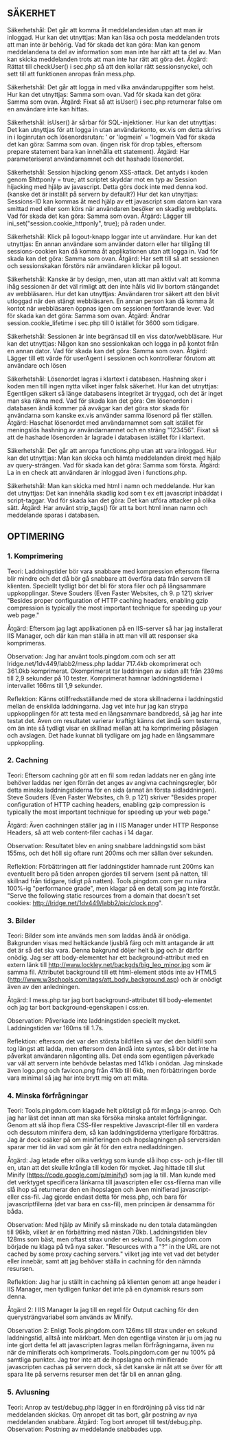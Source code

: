 SÄKERHET
--------

Säkerhetshål: Det går att komma åt meddelandesidan utan att man är inloggad.
Hur kan det utnyttjas: Man kan läsa och posta meddelanden trots att man inte är behörig.
Vad för skada det kan göra: Man kan genom meddelandena ta del av information som man inte har rätt att ta del av. Man kan
skicka meddelanden trots att man inte har rätt att göra det.
Åtgärd: Rättat till checkUser() i sec.php så att den kollar rätt sessionsnyckel, och sett till att funktionen anropas från
mess.php.

Säkerhetshål: Det går att logga in med vilka användaruppgifter som helst.
Hur kan det utnyttjas: Samma som ovan.
Vad för skada kan det göra: Samma som ovan.
Åtgärd: Fixat så att isUser() i sec.php returnerar false om en användare inte kan hittas.

Säkerhetshål: isUser() är sårbar för SQL-injektioner.
Hur kan det utnyttjas: Det kan utnyttjas för att logga in utan användarkonto, ex.vis om detta skrivs in i loginrutan och
lösenordsrutan: ' or 'logmein' = 'logmein
Vad för skada det kan göra: Samma som ovan. (ingen risk för drop tables, eftersom prepare statement bara kan innehålla ett
statement).
Åtgärd: Har parameteriserat användarnamnet och det hashade lösenordet.

Säkerhetshål: Session hijacking genom XSS-attack. Det antyds i koden genom $httponly = true; att scriptet skyddar mot en
typ av Session hijacking med hjälp av javascript. Detta görs dock inte med denna kod. (kanske det är inställt på servern
by default?)
Hur det kan utnyttjas: Sessions-ID kan kommas åt med hjälp av ett javascript som datorn kan vara smittad med eller som
körs när användaren besöker en skadlig webbplats.
Vad för skada det kan göra: Samma som ovan.
Åtgärd: Lägger till ini_set("session.cookie_httponly", true); på raden under.

Säkerhetshål: Klick på logout-knapp loggar inte ut användare.
Hur kan det utnyttjas: En annan användare som använder datorn eller har tillgång till sessions-cookien kan då komma åt
applikationen utan att logga in.
Vad för skada kan det göra: Samma som ovan.
Åtgärd: Har sett till så att sessionen och sessionskakan förstörs när användaren klickar på logout.

Säkerhetshål: Kanske är by design, men, utan att man aktivt valt att komma ihåg sessionen är det väl rimligt att den inte hålls vid liv bortom stängandet av webbläsaren.
Hur det kan utnyttjas: Användaren tror säkert att den blivit utloggad när den stängt webbläsaren. En annan person kan då komma åt kontot när webbläsaren öppnas igen om sessionen fortfarande lever.
Vad för skada kan det göra: Samma som ovan.
Åtgärd: Ändrar session.cookie_lifetime i sec.php till 0 istället för 3600 som tidigare.

Säkerhetshål: Sessionen är inte begränsad till en viss dator/webbläsare.
Hur kan det utnyttjas: Någon kan sno sessionkakan och logga in på kontot från en annan dator.
Vad för skada kan det göra: Samma som ovan.
Åtgärd: Lägger till ett värde för userAgent i sessionen och kontrollerar förutom att användare och lösen

Säkerhetshål: Lösenordet lagras i klartext i databasen. Hashning sker i koden men till ingen nytta vilket inger falsk säkerhet.
Hur kan det utnyttjas: Egentligen säkert så länge databasens integritet är tryggad, och det är inget man ska räkna med.
Vad för skada kan det göra: Om lösenorden i databasen ändå kommer på avvägar kan det göra stor skada för användarna som kanske ex.vis använder samma lösenord på fler ställen.
Åtgärd: Haschat lösenordet med användarnamnet som salt istället för meningslös hashning av användarnamnet och en sträng "123456". Fixat så att de hashade lösenorden är lagrade i databasen istället för i klartext.

Säkerhetshål: Det går att anropa functions.php utan att vara inloggad.
Hur kan det utnyttjas: Man kan skicka och hämta meddelanden direkt med hjälp av query-strängen.
Vad för skada kan det göra: Samma som första.
Åtgärd: La in en check att användaren är inloggad även i functions.php.

Säkerhetshål: Man kan skicka med html i namn och meddelande.
Hur kan det utnyttjas: Det kan innehålla skadlig kod som t ex ett javascript inbäddat i script-taggar.
Vad för skada kan det göra: Det kan utföra attacker på olika sätt.
Åtgärd: Har använt strip_tags() för att ta bort html innan namn och meddelande sparas i databasen.

OPTIMERING
----------

### 1. Komprimering

Teori: Laddningstider bör vara snabbare med kompression eftersom filerna blir mindre och det då bör gå snabbare att
överföra data från servern till klienten. Speciellt tydligt bör det bli för stora filer och på långsammare uppkopplingar.
Steve Souders (Even Faster Websites, ch 9. p 121) skriver "Besides proper configuration of HTTP caching headers, enabling
gzip compression is typically the most important technique for speeding up your web page."

Åtgärd: Eftersom jag lagt applikationen på en IIS-server så har jag installerat IIS Manager, och där kan man ställa in att
man vill att responser ska komprimeras.

Observation: Jag har använt tools.pingdom.com och ser att lridge.net/1dv449/labb2/mess.php laddar 717.4kb okomprimerat och
361.0kb komprimerat. Okomprimerat tar laddningen av sidan allt från 239ms till 2,9 sekunder på 10 tester. Komprimerat
hamnar laddningstiderna i intervallet 166ms till 1,9 sekunder.

Reflektion: Känns otillfredsställande med de stora skillnaderna i laddningstid mellan de enskilda laddningarna. Jag vet
inte hur jag kan strypa uppkopplingen för att testa med en långsammare bandbredd, så jag har inte testat det. Även om
resultatet varierar kraftigt känns det ändå som testerna, om än inte så tydligt visar en skillnad mellan att ha
komprimering påslagen och avslagen. Det hade kunnat bli tydligare om jag hade en långsammare uppkoppling.

### 2. Cachning

Teori: Eftersom cachning gör att en fil som redan laddats ner en gång inte behöver laddas ner igen förrän det anges av
angivna cachningsregler, bör detta minska laddningstiderna för en sida (annat än första sidladdningen). Steve Souders
(Even Faster Websites, ch 9. p 121) skriver "Besides proper configuration of HTTP caching headers, enabling gzip
compression is typically the most important technique for speeding up your web page."

Åtgärd: Även cachningen ställer jag in i IIS Manager under HTTP Response Headers, så att web content-filer cachas i 14
dagar.

Observation: Resultatet blev en aning snabbare laddningstid som bäst 155ms, och det höll sig oftare runt 200ms och mer
sällan över sekunden.

Reflektion: Förbättringen att fler laddningstider hamnade runt 200ms kan eventuellt bero på tiden anropen gjordes till
servern (sent på natten, till skillnad från tidigare, tidigt på natten). Tools.pingdom.com ger nu nära 100%-ig
"performance grade", men klagar på en detalj som jag inte förstår. "Serve the following static resources from a domain
that doesn't set cookies: http://lridge.net/1dv449/labb2/pic/clock.png".

### 3. Bilder
Teori: Bilder som inte används men som laddas ändå är onödiga. Bakgrunden visas med heltäckande ljusblå färg och mitt
antagande är att det är så det ska vara. Denna bakgrund döljer helt b.jpg och är därför onödig. Jag ser att body-elementet
har ett background-attribut med en extern länk till http://www.lockley.net/backgds/big_leo_minor.jpg som är samma fil.
Attributet background till ett html-element stöds inte av HTML5 (http://www.w3schools.com/tags/att_body_background.asp)
och är onödigt även av den anledningen.

Åtgärd: I mess.php tar jag bort background-attributet till body-elementet och jag tar bort background-egenskapen i css:en.

Observation: Påverkade inte laddningstiden speciellt mycket. Laddningstiden var 160ms till 1.7s.

Reflektion: eftersom det var den största bildfilen så var det den bildfil som tog längst att ladda, men eftersom den ändå
inte syntes, så bör det inte ha påverkat användaren någonting alls. Det enda som egentligen påverkade var väl att servern
inte behövde belastas med 141kb i onödan. Jag minskade även logo.png och favicon.png från 41kb till 6kb, men förbättringen
borde vara minimal så jag har inte brytt mig om att mäta.

### 4. Minska förfrågningar
Teori: Tools.pingdom.com klagade helt plötsligt på för många js-anrop. Och jag har läst det innan att man ska försöka
minska antalet förfrågningar. Genom att slå ihop flera CSS-filer respektive Javascript-filer till en vardera och dessutom
minifera dem, så kan laddningstiderna ytterligare förbättras. Jag är dock osäker på om minifieringen och ihopslagningen på
serversidan sparar mer tid än vad som går åt för den extra nedladdningen.

Åtgärd: Jag letade efter olika verktyg som kunde slå ihop css- och js-filer till en, utan att det skulle krångla till
koden för mycket. Jag hittade till slut Minify (https://code.google.com/p/minify/) som jag la till. Man kunde med det
verktyget specificera länkarna till javascripten eller css-filerna man ville slå ihop så returnerar den en ihopslagen och
även minifierad javascript- eller css-fil. Jag gjorde endast detta för mess.php, och bara för javascriptfilerna (det var
bara en css-fil), men principen är densamma för båda.

Observation: Med hjälp av Minify så minskade nu den totala datamängden till 96kb, vilket är en förbättring med nästan
70kb. Laddningstiden blev 128ms som bäst, men oftast strax under en sekund. Tools.pingdom.com började nu klaga på två nya
saker. "Resources with a "?" in the URL are not cached by some proxy caching servers." vilket jag inte vet vad det betyder
eller innebär, samt att jag behöver ställa in cachning för den nämnda resursen.

Reflektion: Jag har ju ställt in cachning på klienten genom att ange header i IIS Manager, men tydligen funkar det inte på
en dynamisk resurs som denna.

Åtgärd 2: I IIS Manager la jag till en regel för Output caching för den querysträngvariabel som används av Minify.

Observation 2: Enligt Tools.pingdom.com 126ms till strax under en sekund laddningstid, alltså inte märkbart. Men den
egentliga vinsten är ju om jag nu inte gjort detta fel att javascripten lagras mellan förfrågningarna, även nu när de
minifierats och komprimerats. Tools.pingdom.com ger nu 100% på samtliga punkter. Jag tror inte att de ihopslagna och
minifierade javascripten cachas på servern dock, så det kanske är nåt att se över för att spara lite på serverns resurser
men det får bli en annan gång.

### 5. Avlusning
Teori: Anrop av test/debug.php lägger in en fördröjning på viss tid när meddelanden skickas. Om anropet dit tas bort,
går postning av nya meddelanden snabbare.
Åtgärd: Tog bort anropet till test/debug.php.
Observation: Postning av meddelande snabbades upp.
